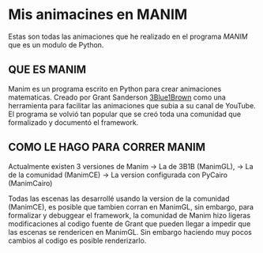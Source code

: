 # Mis animacines en MANIM 

Estas son todas las animaciones que he realizado en el programa _MANIM_ que es un modulo de Python. 


## QUE ES MANIM

Manim es un programa escrito en Python para crear animaciones matematicas. Creado por Grant Sanderson [3Blue1Brown](https://www.3blue1brown.com/) como una herramienta para facilitar las animaciones que subia a su canal de YouTube. El programa se volvió tan popular que se creó toda una comunidad que formalizado y documentó el framework.

## COMO LE HAGO PARA CORRER MANIM

Actualmente existen 3 versiones de Manim 
  -> La de 3B1B (ManimGL), 
  -> La de la comunidad (ManimCE)
  -> La version configurada con PyCairo (ManimCairo)

Todas las escenas las desarrollé usando la version de la comunidad (ManimCE), es posible que tambien corran en ManimGL, sin embargo, para formalizar y debuggear el framework, la comunidad de Manim hizo ligeras modificaciones al codigo fuente de Grant que pueden llegar a impedir que las escenas se rendericen en ManimGL. Sin embargo haciendo muy pocos cambios al codigo es posible renderizarlo.

